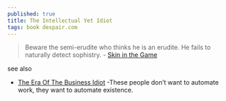 ```yaml
---
published: true
title: The Intellectual Yet Idiot
tags: book despair.com
---
```

> Beware the semi-erudite who thinks he is an erudite. He fails to naturally detect sophistry. - [Skin in the Game](https://medium.com/incerto/the-intellectual-yet-idiot-13211e2d0577#.zayhkr519)

see also
- [The Era Of The Business Idiot](https://www.wheresyoured.at/the-era-of-the-business-idiot/)  -These people don’t want to automate work, they want to automate existence. 